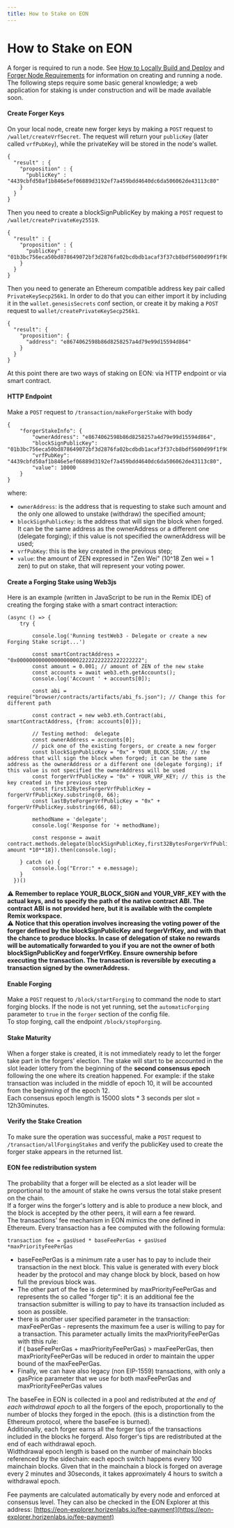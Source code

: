 ```yaml
---
title: How to Stake on EON
---
```


# How to Stake on EON
A forger is required to run a node. See [How to Locally Build and Deploy](../04-develop_and_deploy_smart_contracts/04-local_build_and_deploy.md) and [Forger Node Requirements](./04-forger_node.md) for information on creating and running a node.  
The following steps require some basic general knowledge; a web application for staking is under construction and will be made available soon.

#### Create Forger Keys
On your local node, create new forger keys by making a `POST` request to `/wallet/createVrfSecret`.
The request will return your `publicKey` (later called `vrfPubKey`), while the privateKey will be stored in the node's wallet.

```
{
  "result" : {
    "proposition" : {
      "publicKey" : "4439cbfd50af1b846e5ef06889d3192ef7a459bdd4640dc6da506062de43113c80"
    }
  }
}
``` 

Then you need to create a blockSignPublicKey by making a `POST` request to `/wallet/createPrivateKey25519`.
```
{
  "result" : {
    "proposition" : {
      "publicKey" : "01b3bc756eca50bd878649072bf3d2876fa02bcdbdb1acaf3f37cb8bdf5600d99f1f9046cb"
    }
  }
}
```

Then you need to generate an Ethereum compatible address key pair called `PrivateKeySecp256k1`.
In order to do that you can either import it by including it in the `wallet.genesisSecrets` conf section, or create it by making a `POST` request to `wallet/createPrivateKeySecp256k1`.
```
{
  "result": {
    "proposition": {
      "address": "e8674062598b86d8258257a4d79e99d15594d864"
    }
  }
}
```

At this point there are two ways of staking on EON: via HTTP endpoint or via smart contract.
#### HTTP Endpoint
Make a `POST` request to `/transaction/makeForgerStake` with body
```
{
    "forgerStakeInfo": {
        "ownerAddress": "e8674062598b86d8258257a4d79e99d15594d864", 
        "blockSignPublicKey": "01b3bc756eca50bd878649072bf3d2876fa02bcdbdb1acaf3f37cb8bdf5600d99f1f9046cb", 
        "vrfPubKey": "4439cbfd50af1b846e5ef06889d3192ef7a459bdd4640dc6da506062de43113c80", 
        "value": 10000
    }
}
```
where:
- `ownerAddress`: is the address that is requesting to stake such amount and the only one allowed to unstake (withdraw) the specified amount;
- `blockSignPublicKey`: is the address that will sign the block when forged. It can be the same address as the ownerAddress or a different one (delegate forging); if this value is not specified the ownerAddress will be used;
- `vrfPubKey`: this is the key created in the previous step;
- `value`: the amount of ZEN expressed in "Zen Wei" (10^18 Zen wei = 1 zen) to put on stake, that will represent your voting power.

#### Create a Forging Stake using Web3js
Here is an example (written in JavaScript to be run in the Remix IDE) of creating the forging stake with a smart contract interaction:
```
(async () => {
    try {

        console.log('Running testWeb3 - Delegate or create a new Forging Stake script...')

        const smartContractAddress = "0x0000000000000000000022222222222222222222";
        const amount = 0.001; // amount of ZEN of the new stake
        const accounts = await web3.eth.getAccounts();
        console.log('Account ' + accounts[0]);

        const abi = require("browser/contracts/artifacts/abi_fs.json"); // Change this for different path

        const contract = new web3.eth.Contract(abi, smartContractAddress, {from: accounts[0]});

        // Testing method:  delegate
        const ownerAddress = accounts[0];
        // pick one of the existing forgers, or create a new forger
        const blockSignPublicKey = "0x" + YOUR_BLOCK_SIGN; // the address that will sign the block when forged; it can be the same address as the ownerAddress or a different one (delegate forging); if this value is not specified the ownerAddress will be used
        const forgerVrfPublicKey = "0x" + YOUR_VRF_KEY; // this is the key created in the previous step
        const first32BytesForgerVrfPublicKey = forgerVrfPublicKey.substring(0, 66);
        const lastByteForgerVrfPublicKey = "0x" + forgerVrfPublicKey.substring(66, 68);

        methodName = 'delegate';
        console.log('Response for '+ methodName);

        const response = await contract.methods.delegate(blockSignPublicKey,first32BytesForgerVrfPublicKey,lastByteForgerVrfPublicKey,ownerAddress).send({value: amount *10**18}).then(console.log);

    } catch (e) {
        console.log("Error:" + e.message);
    }
  })()
```
⚠️ **Remember to replace YOUR_BLOCK_SIGN and YOUR_VRF_KEY with the actual keys, and to specify the path of the native contract ABI. The contract ABI is not provided here, but it is available with the complete Remix workspace.**  
⚠️ **Notice that this operation involves increasing the voting power of the forger defined by the blockSignPublicKey and forgerVrfKey, and with that the chance to produce blocks. In case of delegation of stake no rewards will be automatically forwarded to you if you are not the owner of both blockSignPublicKey and forgerVrfKey. Ensure ownership before executing the transaction.
The transaction is reversible by executing a transaction signed by the ownerAddress.**

#### Enable Forging
Make a `POST` request to `/block/startForging` to command the node to start forging blocks. If the node is not yet running, set the `automaticForging` parameter to `true` in the `forger` section of the config file.  
To stop forging, call the endpoint `/block/stopForging`.

#### Stake Maturity
When a forger stake is created, it is not immediately ready to let the forger take part in the forgers' election. The stake will start to be accounted in the slot leader lottery from the beginning of the  **second consensus epoch** following the one where its creation happened.
For example: if the stake transaction was included in the middle of epoch 10, it will be accounted from the beginning of the epoch 12.\
Each consensus epoch length is 15000 slots * 3 seconds per slot = 12h30minutes.


#### Verify the Stake Creation
To make sure the operation was successful, make a `POST` request to `/transaction/allForgingStakes` and verify the publicKey used to create the forger stake appears in the returned list.

#### EON fee redistribution system
The probability that a forger will be elected as a slot leader will be proportional to the amount of stake he owns versus the total stake present on the chain.\
If a forger wins the forger's lottery and is able to produce a new block, and the block is accepted by the other peers, it will earn a fee reward.\
The transactions' fee mechanism in EON mimics the one defined in Ethereum. Every transaction has a fee computed with the following formula:
```
transaction fee = gasUsed * baseFeePerGas + gasUsed *maxPriorityFeePerGas
```
- baseFeePerGas is a minimum rate a user has to pay to include their transaction in the next block. This value is generated with every block header by the protocol and may change block by block, based on how full the previous block was. 
- The other part of the fee is determined by maxPriorityFeePerGas and represents the so called "forger tip": it is an additional fee the transaction submitter is willing to pay to have its transaction included as soon as possible.
- there is another user specified parameter in the transaction:
maxFeePerGas - represents the maximum fee a user is willing to pay for a transaction.
This parameter actually limits the maxPriorityFeePerGas with tthis rule:\
if ( baseFeePerGas + maxPriorityFeePerGas) > 	maxFeePerGas, then maxPriorityFeePerGas will be reduced in order to maintain the upper bound of the 	maxFeePerGas.
- Finally, we can have also legacy (non EIP-1559) transactions, with only a gasPrice parameter that we use for both maxFeePerGas and maxPriorityFeePerGas values


The baseFee in EON is collected in a pool and redistributed at *the end of each withdrawal epoch* to all the forgers of the epoch, proportionally to the number of blocks they forged in the epoch. (this is a distinction from the Ethereum protocol, where the baseFee is burned).\
Additionally, each forger earns all the forger tips of the transactions included in the blocks he forgerd. Also forger's tips are redistributed at the end of each withdrawal epoch.\
Widthdrawal epoch length is based on the number of mainchain blocks referenced by the sidechain: each epoch switch happens every 100 mainchain blocks. Given that in the mainchain a block is forged on average every 2 minutes and 30seconds, it takes approximately 4 hours to switch a withdrawal epoch.

Fee payments are calculated automatically by every node and enforced at consensus level. They can also be checked in the EON Explorer at this address: [https://eon-explorer.horizenlabs.io/fee-payment](https://eon-explorer.horizenlabs.io/fee-payment)




